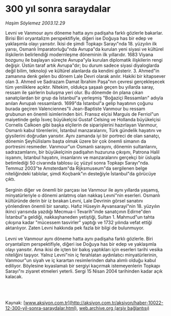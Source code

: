 # 300 yıl sonra saraydalar

*Haşim Söylemez 2003.12.29*

<font class="agenda2NewsSpot">
 Levni ve Vanmour aynı döneme hatta aynı padişaha farklı gözlerle bakarlar. Birisi Biri oryantalizm perspektifiyle, diğeri ise Doğuya has bir edep ve yaklaşımla olayı yansıtır. İkisi de şimdi Topkapı Sarayı"nda 18. yüzyılın ilk yarısı, Osmanlı İmparatorluğu"nda Avrupa"da kurulan yeni siyasi ve kültürel ilişkilerin belirlendiği modernleşme döneminin ilk yıllarıdır. 1683 Viyana bozgunu ile başlayan süreçte Avrupa"yla kurulan diplomatik ilişkilerin rengi değişir. Üstün taraf artık Avrupa"dır; bu durum sadece siyasi diyaloglarda değil bilim, teknoloji ve kültürel alanlarda da kendini gösterir. 3. Ahmed"in zamanına denk gelen bu dönem Lale Devri olarak anılır.
</font>
<font class="newsDetail">
 Hakiki bir kitapsever olan 3. Ahmed ve Sadrazam Damat İbrahim Paşa"nın çevresi gerçekleşecek tüm yeniliklere açıktır. Nitekim, oldukça şaşaalı geçen bu yıllarda saray, ressam ile şairlerin buluşma yeri olur. Bu dönemde ön plana çıkan sanatçılardan bir grup da İstanbul"a yerleşmiş "Boğaziçi Ressamları" adıyla anılan Avrupalı ressamlardı. 1699"da İstanbul"a gelip hayatının çoğunu burada geçiren Valenciennes"li Jean-Baptiste Vanmour bu ressam grubunun en önemli isimlerinden biri. Fransız elçisi Marguis de Ferriol"un maiyetinde gelip İsveç büyükelçisi Gustaf Celsing ve Hollanda büyükelçisi Cornelis Calkoen gibi başka elçilerin de siparişlerini hazırlayan Vanmour, Osmanlı kabul törenlerini, İstanbul manzaralarını, Türk gündelik hayatını ve giysilerini doğrudan yansıtır. Aynı zamanda iyi bir portreci de olan sanatçı, dönemin Şeyhülislamı başta olmak üzere bir çok önemli simanın da portresini resmeder. Vanmour"un Osmanlı sarayını, dönemin sultanlarını, sadrazamlarını, bir büyükelçinin padişahın huzuruna çıkışını, Patrona Halil isyanını, İstanbul hayatını, insanlarını ve manzaralarını gerçekçi bir üslupla betimlediği 50 civarında tablosu üç yüzyıl sonra Topkapı Sarayı"nda. Temmuz 2003"te Amsterdam"da Rijksmuseum"da sergilenen belge niteliğindeki tablolar, şimdi Koçbank"ın desteğiyle İstanbul"da görücüye çıktı.
 <br/>
 <br/>
 Serginin diğer ve önemli bir parçası ise Vanmour ile aynı yıllarda yaşamış, minyatürleriyle o dönemi anlatmış olan nakkaş Levni"nin eserleri. Osmanlı kültüründe derin bir iz bırakan Levni, Lale Devrinin görsel sanatını yönlendiren önemli bir sanatçı. Hafız Hüseyin Ayvansarayi"nin 18. yüzyılın ikinci yarısında yazdığı Mecmua-i Tevarih"inde sanatçının Edirne"den İstanbul"a geldiği, nakkaşhaneden yetiştiği, Sultan 1. Mahmud"un tahta çıkışına kadar "mücessem tasvirler" yaptığı ve 1732 yılında vefat ettiği aktarılıyor. Zaten Levni hakkında pek fazla bir bilgi de bulunmuyor.
 <br/>
 <br/>
 Levni ve Vanmour aynı döneme hatta aynı padişaha farklı gözlerle. Biri oryantalizm perspektifiyle, diğeri ise Doğuya has bir edep ve yaklaşımla olayı yansıtır. Ama ikisi de içten bir bakış yaptıkları için eserleri tarihi vesika niteliğini taşıyor. Yalnız Levni"nin iç ferahlatan aydınlatıcı minyatürlerinin, Vanmour"un siyah ve iç karartan resimlerinden daha alımlı olduğu kabul ediliyor. Böylesine kıyaslamalı bir sergiyi kaçırmak istemeyenlerin Topkapı Sarayı"nı ziyaret etmeleri yeterli. Sergi 15 Nisan 2004 tarihinden kadar açık kalacak.
 <br/>
 <br/>
 <br/>
 <br/>
</font>

Kaynak: [www.aksiyon.com.tr](http://aksiyon.com.tr/aksiyon/haber-10022-12-300-yil-sonra-saraydalar.html), [web.archive.org (arşiv bağlantısı)](http://web.archive.org/web/20101210061300/http://aksiyon.com.tr/aksiyon/haber-10022-12-300-yil-sonra-saraydalar.html)
